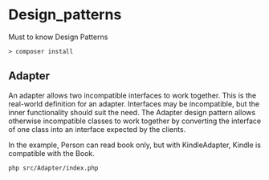 # Design_patterns

Must to know Design Patterns

`> composer install`

## Adapter

An adapter allows two incompatible interfaces to work together. This is the real-world definition for an adapter. Interfaces may be incompatible, but the inner functionality should suit the need. The Adapter design pattern allows otherwise incompatible classes to work together by converting the interface of one class into an interface expected by the clients.

In the example, Person can read book only, but with KindleAdapter, Kindle is compatible with the Book.

`php src/Adapter/index.php`
 

